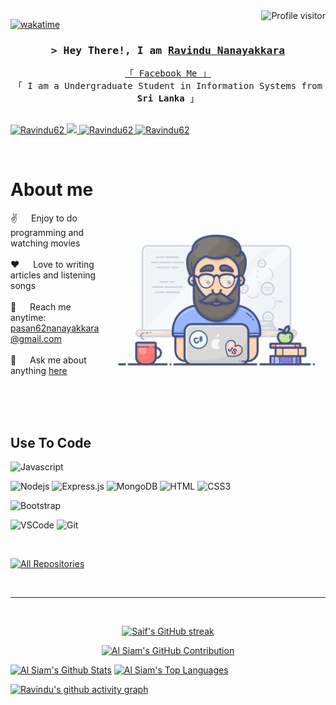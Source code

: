 <!--
<h2 align="center">
  Welcome to Ravindu Nanayakkara's Github!
  <img src="https://media.giphy.com/media/hvRJCLFzcasrR4ia7z/giphy.gif" width="28">
</h2>
-->

<!--
<p align="center">
  <a href="https://github.com/Ravindu62"><img src="https://readme-typing-svg.herokuapp.com/?lines=Self%20Taught%20Programmer;Front%20End%20Developer;1.5%2B%20years%20of%20coding%20experience;Always%20learning%20new%20things&center=true&width=380&height=45"></a>
</p>

 -->

<a href="https://komarev.com/ghpvc/?username=Ravindu62">
  <img align="right" src="https://komarev.com/ghpvc/?username=Ravindu62&label=Visitors&color=0e75b6&style=flat" alt="Profile visitor" />
</a>


[![wakatime](https://wakatime.com/badge/user/eebb3dd8-d9b2-40de-9b88-6fd6cac99dbc.svg)](https://wakatime.com/@eebb3dd8-d9b2-40de-9b88-6fd6cac99dbc)

<!-- Intro  -->
<h3 align="center">
        <samp>&gt; Hey There!, I am
                <b><a target="_blank" href="https://Ravindu62.com">Ravindu Nanayakkara</a></b>
        </samp>
</h3>


<p align="center"> 
  <samp>
    <a href="https://www.facebook.com/profile.php?id=100080822088038">「 Facebook Me 」</a>
    <br>
    「 I am a Undergraduate Student in Information Systems from <b>Sri Lanka</b> 」
    <br>
    <br>
  </samp>
</p>

<!-- <p align="center">
 <a href="https://Ravindu62.com" target="blank">
  <img src="https://img.shields.io/badge/Website-DC143C?style=for-the-badge&logo=medium&logoColor=white" alt="Ravindu62" />
 </a> -->
 <a href="https://www.linkedin.com/in/ravindu-nanayakkara-7a50a624b/" target="_blank">
  <img src="https://img.shields.io/badge/LinkedIn-0077B5?style=for-the-badge&logo=linkedin&logoColor=white" alt="Ravindu62"/>
 </a>
 <!-- <a href="https://dev.to/Ravindu62" target="_blank">
  <img src="https://img.shields.io/badge/dev.to-0A0A0A?style=for-the-badge&logo=dev.to&logoColor=white" alt="Ravindu62" />
 </a> -->
 <a href="https://twitter.com/_Ravindu62" target="_blank">
  <img src="https://img.shields.io/badge/Twitter-1DA1F2?style=for-the-badge&logo=twitter&logoColor=white" />
 </a>
 <a href="https://www.instagram.com/ravindu62_official/" target="_blank">
  <img src="https://img.shields.io/badge/Instagram-fe4164?style=for-the-badge&logo=instagram&logoColor=white" alt="Ravindu62" />
 </a> 
 <a href="https://www.facebook.com/profile.php?id=100080822088038" target="_blank">
  <img src="https://img.shields.io/badge/Facebook-20BEFF?&style=for-the-badge&logo=facebook&logoColor=white" alt="Ravindu62"  />
  </a> 
</p>
<br />

<!-- About Section -->
 # About me
 
<p>
 <img align="right" width="350" src="/assets/programmer.gif" alt="Coding gif" />
  
 ✌️ &emsp; Enjoy to do programming and watching movies <br/><br/>
 ❤️ &emsp; Love to writing articles and listening songs<br/><br/>
 📧 &emsp; Reach me anytime: pasan62nanayakkara@gmail.com<br/><br/>
 💬 &emsp; Ask me about anything [here](https://www.linkedin.com/in/ravindu-nanayakkara-7a50a624b/)

</p>

<br/>
<br/>
<br/>

## Use To Code

![Javascript](https://img.shields.io/badge/Javascript-F0DB4F?style=for-the-badge&labelColor=black&logo=javascript&logoColor=F0DB4F)
<!-- ![Typescript](https://img.shields.io/badge/Typescript-007acc?style=for-the-badge&labelColor=black&logo=typescript&logoColor=007acc)
![React](https://img.shields.io/badge/-React-61DBFB?style=for-the-badge&labelColor=black&logo=react&logoColor=61DBFB)
![React Native](https://img.shields.io/badge/React_Native-20232A?style=for-the-badge&logo=react&logoColor=61DAFB)
![Next.js](https://img.shields.io/badge/next.js-000000?style=for-the-badge&logo=nextdotjs&logoColor=white) -->
![Nodejs](https://img.shields.io/badge/Nodejs-3C873A?style=for-the-badge&labelColor=black&logo=node.js&logoColor=3C873A)
![Express.js](https://img.shields.io/badge/Express.js-000000?style=for-the-badge&logo=express&logoColor=white)
![MongoDB](https://img.shields.io/badge/MongoDB-4EA94B?style=for-the-badge&logo=mongodb&logoColor=white)
![HTML](https://img.shields.io/badge/HTML5-E34F26?style=for-the-badge&logo=html5&logoColor=white)
![CSS3](https://img.shields.io/badge/CSS3-1572B6?style=for-the-badge&logo=css3&logoColor=white)
<!-- ![SASS Badge](https://img.shields.io/badge/Sass-CC6699?style=for-the-badge&logo=sass&logoColor=white)
![Ant-Design](https://img.shields.io/badge/AntDesign-0170FE?style=for-the-badge&logo=antdesign&logoColor=white)
![Tailwind](https://img.shields.io/badge/Tailwind_CSS-092749?style=for-the-badge&logo=tailwindcss&logoColor=06B6D4&labelColor=000000) -->
![Bootstrap](https://img.shields.io/badge/Bootstrap-563D7C?style=for-the-badge&logo=bootstrap&logoColor=white)
<!-- ![Strapi](https://img.shields.io/badge/strapi-2E7EEA?style=for-the-badge&logo=strapi&logoColor=white)
![Markdown](https://img.shields.io/badge/Markdown-000000?style=for-the-badge&logo=markdown&logoColor=white)
![Redux](https://img.shields.io/badge/Redux-593D88?style=for-the-badge&logo=redux&logoColor=white)
![React Query](https://img.shields.io/badge/-React_Query-FF4154?style=for-the-badge&logo=react%20query&logoColor=white) -->
![VSCode](https://img.shields.io/badge/Visual_Studio-0078d7?style=for-the-badge&logo=visual%20studio&logoColor=white)
![Git](https://img.shields.io/badge/Git-F05032?style=for-the-badge&logo=git&logoColor=white)

<br/>

<!-- ## Top Open Source -
[![iTasks](https://github-readme-stats.vercel.app/api/pin/?username=Ravindu62&repo=itasks&border_color=7F3FBF&bg_color=0D1117&title_color=C9D1D9&text_color=8B949E&icon_color=7F3FBF)](https://github.com/Ravindu62/itasks)
[![urFolio](https://github-readme-stats.vercel.app/api/pin/?username=Ravindu62&repo=urfolio&border_color=7F3FBF&bg_color=0D1117&title_color=C9D1D9&text_color=8B949E&icon_color=7F3FBF)](https://github.com/Ravindu62/urfolio)
[![Web Projects](https://github-readme-stats.vercel.app/api/pin/?username=Ravindu62&repo=web-projects&border_color=7F3FBF&bg_color=0D1117&title_color=C9D1D9&text_color=8B949E&icon_color=7F3FBF)](https://github.com/Ravindu62/web-projects)
[![Ravindu Nanayakkara Readme](https://github-readme-stats.vercel.app/api/pin/?username=Ravindu62&repo=Ravindu62&border_color=7F3FBF&bg_color=0D1117&title_color=C9D1D9&text_color=8B949E&icon_color=7F3FBF)](https://github.com/Ravindu62/Ravindu62) -->

<p align="left">
  <a href="https://github.com/Ravindu62?tab=repositories" target="_blank"><img alt="All Repositories" title="All Repositories" src="https://img.shields.io/badge/-All%20Repos-2962FF?style=for-the-badge&logo=koding&logoColor=white"/></a>
</p>

<br/>
<hr/>
<br/>

<p align="center">
  <a href="https://github.com/Ravindu62">
    <img src="https://github-readme-streak-stats.herokuapp.com/?user=Ravindu62&theme=radical&border=7F3FBF&background=0D1117" alt="Saif's GitHub streak"/>
  </a>
</p>

<p align="center">
  <a href="https://github.com/Ravindu62">
    <img src="https://github-profile-summary-cards.vercel.app/api/cards/profile-details?username=Ravindu62&theme=radical" alt="Al Siam's GitHub Contribution"/>
  </a>
</p>

<a> 
    <a href="https://github.com/Ravindu62"><img alt="Al Siam's Github Stats" src="https://denvercoder1-github-readme-stats.vercel.app/api?username=Ravindu62&show_icons=true&count_private=true&theme=react&border_color=7F3FBF&bg_color=0D1117&title_color=F85D7F&icon_color=F8D866" height="192px" width="49.5%"/></a>
  <a href="https://github.com/Ravindu62"><img alt="Al Siam's Top Languages" src="https://denvercoder1-github-readme-stats.vercel.app/api/top-langs/?username=Ravindu62&langs_count=8&layout=compact&theme=react&border_color=7F3FBF&bg_color=0D1117&title_color=F85D7F&icon_color=F8D866" height="192px" width="49.5%"/></a>
  <br/>
</a>


[![Ravindu's github activity graph](https://github-readme-activity-graph.vercel.app/graph?username=Ravindu62&theme=react-dark)](https://github.com/Ravindu62/github-readme-activity-graph)
